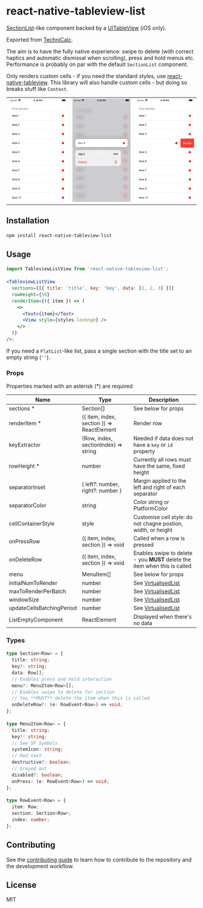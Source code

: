 # react-native-tableview-list

[SectionList](https://reactnative.dev/docs/sectionlist)-like component backed by a [UITableView](https://developer.apple.com/documentation/uikit/uitableview) (iOS only).

Exported from [TechniCalc](https://jacobdoescode.com/technicalc).

The aim is to have the fully native experience: swipe to delete (with correct haptics and automatic dismissal when scrolling), press and hold menus etc. Performance is probably on par with the default `SectionList` component.

Only renders custom cells - if you need the standard styles, use [react-native-tableview](https://github.com/aksonov/react-native-tableview). This library will also handle custom cells - but doing so breaks stuff like `Context`.

|                       |                       |                       |
| --------------------- | --------------------- | --------------------- |
| ![Screenshot 1](https://github.com/jacobp100/react-native-tableview-list/blob/master/assets/1.png?raw=true) | ![Screenshot 2](https://github.com/jacobp100/react-native-tableview-list/blob/master/assets/2.png?raw=true) | ![Screenshot 3](https://github.com/jacobp100/react-native-tableview-list/blob/master/assets/3.png?raw=true) |

## Installation

```sh
npm install react-native-tableview-list
```

## Usage

```jsx
import TableviewListView from 'react-native-tableview-list';

<TableviewListView
  sections={[{ title: 'title', key: 'key', data: [1, 2, 3] }]}
  rowHeight={50}
  renderItem={({ item }) => (
    <>
      <Text>{item}</Text>
      <View style={styles.lozenge} />
    </>
  )}
/>;
```

If you need a `FlatList`-like list, pass a single section with the title set to an empty string (`''`).

### Props

Properties marked with an asterisk (\*) are required

| Name                      | Type                                       | Description                                                                |
| ------------------------- | ------------------------------------------ | -------------------------------------------------------------------------- |
| sections \*               | Section[]                                  | See below for props                                                        |
| renderItem \*             | ({ item, index, section }) => ReactElement | Render row                                                                 |
| keyExtractor              | (Row, index, sectionIndex) => string       | Needed if data does not have a `key` or `id` property                      |
| rowHeight \*              | number                                     | Currently all rows must have the same, fixed height                        |
| separatorInset            | { left?: number, right?: number }          | Margin applied to the left and right of each separator                     |
| separatorColor            | string                                     | Color string or PlatformColor                                              |
| cellContainerStyle        | style                                      | Customise cell style: do not chagne postion, width, or height              |
| onPressRow                | ({ item, index, section }) => void         | Called when a row is pressed                                               |
| onDeleteRow               | ({ item, index, section }) => void         | Enables swipe to delete - you **MUST** delete the item when this is called |
| menu                      | MenuItem[]                                 | See below for props                                                        |
| initialNumToRender        | number                                     | See [VirtualisedList](https://reactnative.dev/docs/virtualizedlist)        |
| maxToRenderPerBatch       | number                                     | See [VirtualisedList](https://reactnative.dev/docs/virtualizedlist)        |
| windowSize                | number                                     | See [VirtualisedList](https://reactnative.dev/docs/virtualizedlist)        |
| updateCellsBatchingPeriod | number                                     | See [VirtualisedList](https://reactnative.dev/docs/virtualizedlist)        |
| ListEmptyComponent        | ReactElement                               | Displayed when there's no data                                             |

### Types

```ts
type Section<Row> = {
  title: string;
  key?: string;
  data: Row[];
  // Enables press and hold interaction
  menu?: MenuItem<Row>[];
  // Enables swipe to delete for section
  // You **MUST** delete the item when this is called
  onDeleteRow?: (e: RowEvent<Row>) => void;
};

type MenuItem<Row> = {
  title: string;
  key?: string;
  // See SF Symbols
  systemIcon: string;
  // Red text
  destructive?: boolean;
  // Greyed out
  disabled?: boolean;
  onPress: (e: RowEvent<Row>) => void;
};

type RowEvent<Row> = {
  item: Row;
  section: Section<Row>;
  index: number;
};
```

## Contributing

See the [contributing guide](CONTRIBUTING.md) to learn how to contribute to the repository and the development workflow.

## License

MIT
